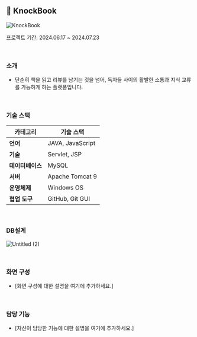 ## 📖 KnockBook
![KnockBook](https://github.com/user-attachments/assets/e48343f9-4572-4cc9-9f18-2b036462df1d)

<p>프로젝트 기간: 2024.06.17 ~ 2024.07.23</p>
<br>

### 소개
- 단순히 책을 읽고 리뷰를 남기는 것을 넘어, 독자들 사이의 활발한 소통과 지식 교류를 가능하게 하는 플랫폼입니다.
<br>

### 기술 스택
| 카테고리     | 기술 스택              |
|--------------|------------------------|
| **언어**     | JAVA, JavaScript        |
| **기술**     | Servlet, JSP            |
| **데이터베이스** | MySQL               |
| **서버**     | Apache Tomcat 9         |
| **운영체제** | Windows OS              |
| **협업 도구**| GitHub, Git GUI         |
<br>

### DB설계
![Untitled (2)](https://github.com/user-attachments/assets/fc787102-0c67-4e90-95af-fe64a32d7ae2)

<br>

### 화면 구성
- [화면 구성에 대한 설명을 여기에 추가하세요.]
<br>

### 담당 기능
- [자신이 담당한 기능에 대한 설명을 여기에 추가하세요.]
